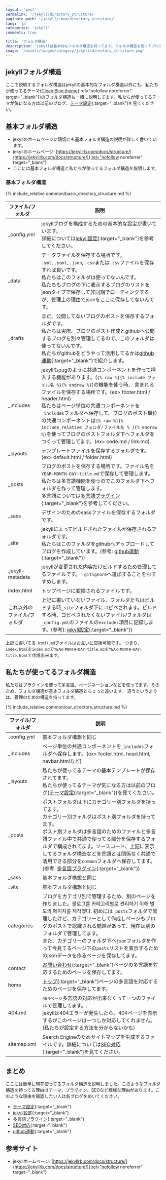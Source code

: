```yaml
---
layout: 'post'
permalink: '/jekyll/directory_structure/'
paginate_path: '/jekyll/:num/directory_structure/'
lang: 'ja'
categories: 'jekyll'
comments: true

title: 'フォルダ構造'
description: 'jekyllは基本的なフォルダ構造を持ってます。フォルダ構造を使ってブログを体系的に管理しましょう。'
image: '/assets/images/category/jekyll/directory_structure.png'
---
```


## jekyllフォルダ構造
ここで説明するフォルダ構造はjekyllの基本的なフォルダ構造以外にも、私たちが使ってるテーマ([Clean Blog theme](http://jekyllthemes.org/themes/clean-blog/){:rel="nofollow noreferrer" target="_blank"})のフォルダ構造も一緒に説明してます。私たちが使ってるテーマが気になる方は以前のブログ、[テーマ設定]({{site.url}}/{{page.categories}}/theme/){:target="_blank"}を見てください。

## 基本フォルダ構造
- jekyllのホームページに親切にも基本フォルダ構造の説明が詳しく書いています。
- jekyllのホームページ: [https://jekyllrb.com/docs/structure/](https://jekyllrb.com/docs/structure/){:rel="nofollow noreferrer" target="_blank"}
- ここには基本フォルダ構造と私たちが使ってるフォルダ構造を説明します。

### 基本フォルダ構造
{% include_relative common/basic_directory_structure.md %}

| ファイル/フォルダ | 説明 |
|---|---|
| _config.yml | jekyllブログを構成するための基本的な設定が書いています。<br>詳細については[jekyll設定]({{site.url}}/{{page.categories}}/configuration/){:target="_blank"}を参考してください。 |
| _data | データファイルを保存する場所です。<br> ```.yml```,  ```.yaml```, ```.json```, ```.csv```または```.tsv```ファイルを保存すれば良いです。<br>私たちはこのフォルダは使ってないんです。<br>私たちもブログの下に表示するブログのリストをjsonタイプで保存して非同期でローディングするが、管理上の理由でjsonをここに保存してないんです。 |
| _drafts | まだ、公開してないブログのポストを保存するフォルダです。<br>私たちは実際、ブログのポスト作成とgithubへ公開するブログを別々管理してるので、このフォルダは使ってないんです。<br>私たちがgithubをどうやって活用してるかは[github連動]({{site.url}}/{{page.categories}}/integrate_github/){:target="_blank"}で紹介します。  |
| _includes | jekyllもpugのように共通コンポーネントを作って挿入する機能があります。(```{% raw %}{% include ファイル名 %}{% endraw %}```)の機能を使う時、 含まれるファイルを保存する場所です。(ex> footer.html / header.html)<br>私たちはページ単位の共通コンポーネントを```_includes```フォルダへ保存して、ブログのポスト単位の共通コンポーネントは```{% raw %}{% include_relative フォルダ/ファイル名 % }{% endraw %}```を使ってブログのポストフォルダ下へフォルダをつくって管理してます。(ex> code.md / link.md)|
| _layouts | テンプレートファイルを保存するフォルダです。(ex> default.html / folder.html) |
| _posts | ブログのポストを保存する場所です。ファイル名を```YEAR-MONTH-DAY-title.md```で保存して管理します。<br>私たちは多言語機能を使うのでこのフォルダ下へフォルダを作って管理します。<br>多言語については[多言語プラグイン]({{site.url}}/{{page.categories}}/multi-languages-plugin/){:target="_blank"}を参考してください。 |
| _sass | デザインのためのsassファイルを保存するフォルダです。 |
| _site | jekyllによってビルドされたファイルが保存されるフォルダです。<br>私たちはこのフォルダをgithubへアップロードしてブログを作成しています。(参考: [github連動]({{site.url}}/{{page.categories}}/integrate_github/){:target="_blank"}) |
| .jekyll-metadata | jekyllが変更された内容だけビルドするため管理してるファイルです。 ```.gitignore```へ追加することをおすすめします。|
| index.html | トップページに変換されるファイルです。 |
| これ以外の<br>ファイル/フォルダ | 上記に書いていないファイル、フォルダたちはビルドする時```_site```フォルダ下にコピペされます。ビルドする時、コピペされたくないファイル/フォルダは```_config.yml```のファイルの```exclude:```項目に記録します。(参考): [jekyll設定]({{site.url}}/{{page.categories}}/configuration/){:target="_blank"}) |

上記に書いてる```.html```/```.md```ファイルはお互いに交換可能です。 つまり、```index.html```を```index.md```で```YEAR-MONTH-DAY-title.md```を```YEAR-MONTH-DAY-title.html```で作成出来ます。

## 私たちが使ってるフォルダ構造
私たちはプラグインを使って多言語、ページネーションなどを使ってます。そのため、フォルダ構造が基本フォルダ構造とちょっと違います。 違うというよりは、管理のための構造を持ってます。

{% include_relative common/our_directory_structure.md %}

| ファイル/フォルダ| 説明 |
|---|---|
| _config.yml | 基本フォルダ構想と同じ |
| _includes | ページ単位の共通コンポーネントを```_includes```フォルダへ保存します。(ex> footer.html, head.html, navbar.htmlなど) |
| _layouts | 私たちが使ってるテーマの基本テンプレートが保存されてます。<br>私たちが使ってるテーマが気になる方は以前のブログ([テーマ設定]({{site.url}}/{{page.categories}}/theme/){:target="_blank"})を見てください。 |
| _posts | ポストフォルダは下にカテゴリー別フォルダを持ってます。<br>カテゴリー別フォルダはポスト別フォルダを持ってます。<br>ポスト別フォルダは多言語のためのファイルと多言語ファイル中で共通で使ってる部分を保存するフォルダで構成されてます。ソースコード、上記に表示してるフォルダ構造など多言語とは関係なく共通で活用できる部分を```common```フォルダへ保存してます。(参考: [多言語プラグイン]({{site.url}}/{{page.categories}}/multi-languages-plugin/){:target="_blank"}) |
| _sass | 基本フォルダ構想と同じ |
| _site | 基本フォルダ構想と同じ |
| categories | ブログをカテゴリ別で管理するため、別のページを作りました。블로그를 카테고리별로 관리하기 위해 별도의 페이지를 제작했다. 初めには```_posts```フォルダで管理したけど、カテゴリーとして作成しページもブログのポストで認識される問題があって、現在は別のフォルダで管理してます。<br>また、カテゴリーのフォルダ下へ```json```フォルダを作って今見てるページ下の```posts```リストを表示するためのjsonデータを作るページを保存してます。 |
| contact | [お問い合わせ]({{site.url}}/contact/){:target="_blank"}ページの多言語を対応するためのページを保存してます。|
| home | [トップ]({{site.url}}){:target="_blank"}ページの多言語を対応するためのページを保存してます。 |
| 404.md | ```404ページ```多言語の対応が出来なくって一つのファイルで管理してます。.<br>jekyllは404エラーが発生したら、404ページを表示するがこのページは一つしか対応してくれません。(私たちが設定する方法を分からないかも) |
| sitemap.xml | Search Engineのためサイトマップを生成するファイルです。詳細については[SEO対応]({{site.url}}/{{page.categories}}/seo/){:target="_blank"}を見てください。 |

## まとめ
ここには簡単に現在使ってるフォルダ構造を説明しました。このようなフォルダ構造を持ってる理由はテーマ、プラグイン、SEOなど様様な理由があります。このような理由を確認したい人は各ブログをめいてください。

- [テーマ設定]({{site.url}}/{{page.categories}}/theme/){:target="_blank"}
- [jekyll設定]({{site.url}}/{{page.categories}}/configuration/){:target="_blank"}
- [多言語プラグイン]({{site.url}}/{{page.categories}}/multi-languages-plugin/){:target="_blank"}
- [SEO対応]({{site.url}}/{{page.categories}}/seo/){:target="_blank"}
- [github連動]({{site.url}}/{{page.categories}}/integrate_github/){:target="_blank"}

## 参考サイト
- jekyllホームページ: [https://jekyllrb.com/docs/structure/](https://jekyllrb.com/docs/structure/){:rel="nofollow noreferrer" target="_blank"}